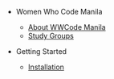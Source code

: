 - Women Who Code Manila
    - [About WWCode Manila](about.md)
    - [Study Groups](study_groups.md)

- Getting Started
    - [Installation](installation_guide.md)